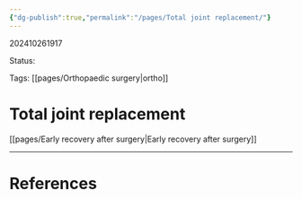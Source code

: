 ```yaml
---
{"dg-publish":true,"permalink":"/pages/Total joint replacement/"}
---
```



202410261917

Status: 

Tags: [[pages/Orthopaedic surgery\|ortho]]

# Total joint replacement

[[pages/Early recovery after surgery\|Early recovery after surgery]]






___
# References
